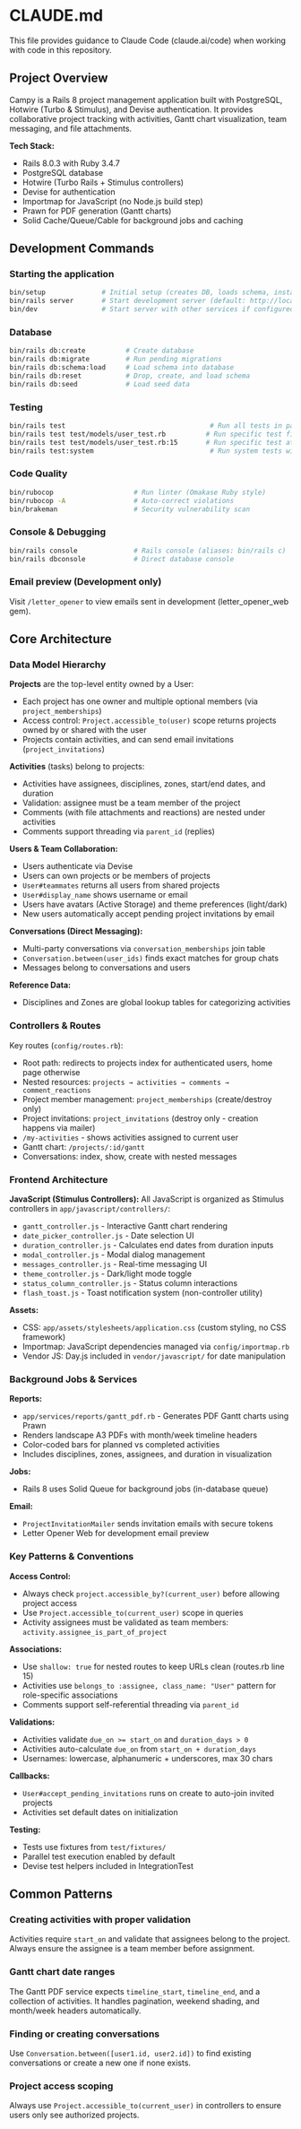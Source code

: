 # CLAUDE.md

This file provides guidance to Claude Code (claude.ai/code) when working with code in this repository.

## Project Overview

Campy is a Rails 8 project management application built with PostgreSQL, Hotwire (Turbo & Stimulus), and Devise authentication. It provides collaborative project tracking with activities, Gantt chart visualization, team messaging, and file attachments.

**Tech Stack:**
- Rails 8.0.3 with Ruby 3.4.7
- PostgreSQL database
- Hotwire (Turbo Rails + Stimulus controllers)
- Devise for authentication
- Importmap for JavaScript (no Node.js build step)
- Prawn for PDF generation (Gantt charts)
- Solid Cache/Queue/Cable for background jobs and caching

## Development Commands

### Starting the application
```bash
bin/setup              # Initial setup (creates DB, loads schema, installs dependencies)
bin/rails server       # Start development server (default: http://localhost:3000)
bin/dev                # Start server with other services if configured
```

### Database
```bash
bin/rails db:create          # Create database
bin/rails db:migrate         # Run pending migrations
bin/rails db:schema:load     # Load schema into database
bin/rails db:reset           # Drop, create, and load schema
bin/rails db:seed            # Load seed data
```

### Testing
```bash
bin/rails test                                    # Run all tests in parallel
bin/rails test test/models/user_test.rb          # Run specific test file
bin/rails test test/models/user_test.rb:15       # Run specific test at line number
bin/rails test:system                             # Run system tests with Selenium
```

### Code Quality
```bash
bin/rubocop                    # Run linter (Omakase Ruby style)
bin/rubocop -A                 # Auto-correct violations
bin/brakeman                   # Security vulnerability scan
```

### Console & Debugging
```bash
bin/rails console              # Rails console (aliases: bin/rails c)
bin/rails dbconsole            # Direct database console
```

### Email preview (Development only)
Visit `/letter_opener` to view emails sent in development (letter_opener_web gem).

## Core Architecture

### Data Model Hierarchy

**Projects** are the top-level entity owned by a User:
- Each project has one owner and multiple optional members (via `project_memberships`)
- Access control: `Project.accessible_to(user)` scope returns projects owned by or shared with the user
- Projects contain activities, and can send email invitations (`project_invitations`)

**Activities** (tasks) belong to projects:
- Activities have assignees, disciplines, zones, start/end dates, and duration
- Validation: assignee must be a team member of the project
- Comments (with file attachments and reactions) are nested under activities
- Comments support threading via `parent_id` (replies)

**Users & Team Collaboration:**
- Users authenticate via Devise
- Users can own projects or be members of projects
- `User#teammates` returns all users from shared projects
- `User#display_name` shows username or email
- Users have avatars (Active Storage) and theme preferences (light/dark)
- New users automatically accept pending project invitations by email

**Conversations (Direct Messaging):**
- Multi-party conversations via `conversation_memberships` join table
- `Conversation.between(user_ids)` finds exact matches for group chats
- Messages belong to conversations and users

**Reference Data:**
- Disciplines and Zones are global lookup tables for categorizing activities

### Controllers & Routes

Key routes (`config/routes.rb`):
- Root path: redirects to projects index for authenticated users, home page otherwise
- Nested resources: `projects → activities → comments → comment_reactions`
- Project member management: `project_memberships` (create/destroy only)
- Project invitations: `project_invitations` (destroy only - creation happens via mailer)
- `/my-activities` - shows activities assigned to current user
- Gantt chart: `/projects/:id/gantt`
- Conversations: index, show, create with nested messages

### Frontend Architecture

**JavaScript (Stimulus Controllers):**
All JavaScript is organized as Stimulus controllers in `app/javascript/controllers/`:
- `gantt_controller.js` - Interactive Gantt chart rendering
- `date_picker_controller.js` - Date selection UI
- `duration_controller.js` - Calculates end dates from duration inputs
- `modal_controller.js` - Modal dialog management
- `messages_controller.js` - Real-time messaging UI
- `theme_controller.js` - Dark/light mode toggle
- `status_column_controller.js` - Status column interactions
- `flash_toast.js` - Toast notification system (non-controller utility)

**Assets:**
- CSS: `app/assets/stylesheets/application.css` (custom styling, no CSS framework)
- Importmap: JavaScript dependencies managed via `config/importmap.rb`
- Vendor JS: Day.js included in `vendor/javascript/` for date manipulation

### Background Jobs & Services

**Reports:**
- `app/services/reports/gantt_pdf.rb` - Generates PDF Gantt charts using Prawn
- Renders landscape A3 PDFs with month/week timeline headers
- Color-coded bars for planned vs completed activities
- Includes disciplines, zones, assignees, and duration in visualization

**Jobs:**
- Rails 8 uses Solid Queue for background jobs (in-database queue)

**Email:**
- `ProjectInvitationMailer` sends invitation emails with secure tokens
- Letter Opener Web for development email preview

### Key Patterns & Conventions

**Access Control:**
- Always check `project.accessible_by?(current_user)` before allowing project access
- Use `Project.accessible_to(current_user)` scope in queries
- Activity assignees must be validated as team members: `activity.assignee_is_part_of_project`

**Associations:**
- Use `shallow: true` for nested routes to keep URLs clean (routes.rb line 15)
- Activities use `belongs_to :assignee, class_name: "User"` pattern for role-specific associations
- Comments support self-referential threading via `parent_id`

**Validations:**
- Activities validate `due_on >= start_on` and `duration_days > 0`
- Activities auto-calculate `due_on` from `start_on + duration_days`
- Usernames: lowercase, alphanumeric + underscores, max 30 chars

**Callbacks:**
- `User#accept_pending_invitations` runs on create to auto-join invited projects
- Activities set default dates on initialization

**Testing:**
- Tests use fixtures from `test/fixtures/`
- Parallel test execution enabled by default
- Devise test helpers included in IntegrationTest

## Common Patterns

### Creating activities with proper validation
Activities require `start_on` and validate that assignees belong to the project. Always ensure the assignee is a team member before assignment.

### Gantt chart date ranges
The Gantt PDF service expects `timeline_start`, `timeline_end`, and a collection of activities. It handles pagination, weekend shading, and month/week headers automatically.

### Finding or creating conversations
Use `Conversation.between([user1.id, user2.id])` to find existing conversations or create a new one if none exists.

### Project access scoping
Always use `Project.accessible_to(current_user)` in controllers to ensure users only see authorized projects.
